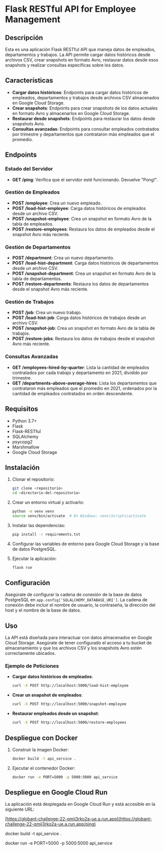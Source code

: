 # Flask RESTful API for Employee Management

## Descripción

Esta es una aplicación Flask RESTful API que maneja datos de empleados, departamentos y trabajos. La API permite cargar datos históricos desde archivos CSV, crear snapshots en formato Avro, restaurar datos desde esos snapshots y realizar consultas específicas sobre los datos.

## Características

- **Cargar datos históricos**: Endpoints para cargar datos históricos de empleados, departamentos y trabajos desde archivos CSV almacenados en Google Cloud Storage.
- **Crear snapshots**: Endpoints para crear snapshots de los datos actuales en formato Avro y almacenarlos en Google Cloud Storage.
- **Restaurar desde snapshots**: Endpoints para restaurar los datos desde snapshots Avro.
- **Consultas avanzadas**: Endpoints para consultar empleados contratados por trimestre y departamentos que contrataron más empleados que el promedio.

## Endpoints

### Estado del Servidor

- **GET /ping**: Verifica que el servidor esté funcionando. Devuelve "Pong!".

### Gestión de Empleados

- **POST /employee**: Crea un nuevo empleado.
- **POST /load-hist-employee**: Carga datos históricos de empleados desde un archivo CSV.
- **POST /snapshot-employee**: Crea un snapshot en formato Avro de la tabla de empleados.
- **POST /restore-employees**: Restaura los datos de empleados desde el snapshot Avro más reciente.

### Gestión de Departamentos

- **POST /department**: Crea un nuevo departamento.
- **POST /load-hist-department**: Carga datos históricos de departamentos desde un archivo CSV.
- **POST /snapshot-department**: Crea un snapshot en formato Avro de la tabla de departamentos.
- **POST /restore-departments**: Restaura los datos de departamentos desde el snapshot Avro más reciente.

### Gestión de Trabajos

- **POST /job**: Crea un nuevo trabajo.
- **POST /load-hist-job**: Carga datos históricos de trabajos desde un archivo CSV.
- **POST /snapshot-job**: Crea un snapshot en formato Avro de la tabla de trabajos.
- **POST /restore-jobs**: Restaura los datos de trabajos desde el snapshot Avro más reciente.

### Consultas Avanzadas

- **GET /employees-hired-by-quarter**: Lista la cantidad de empleados contratados por cada trabajo y departamento en 2021, dividido por trimestre.
- **GET /departments-above-average-hires**: Lista los departamentos que contrataron más empleados que el promedio en 2021, ordenados por la cantidad de empleados contratados en orden descendente.

## Requisitos

- Python 3.7+
- Flask
- Flask-RESTful
- SQLAlchemy
- psycopg2
- Marshmallow
- Google Cloud Storage

## Instalación

1. Clonar el repositorio:
    ```bash
    git clone <repositorio>
    cd <directorio-del-repositorio>
    ```

2. Crear un entorno virtual y activarlo:
    ```bash
    python -m venv venv
    source venv/bin/activate  # En Windows: venv\Scripts\activate
    ```

3. Instalar las dependencias:
    ```bash
    pip install -r requirements.txt
    ```

4. Configurar las variables de entorno para Google Cloud Storage y la base de datos PostgreSQL.

5. Ejecutar la aplicación:
    ```bash
    flask run
    ```

## Configuración

Asegúrate de configurar la cadena de conexión de la base de datos PostgreSQL en `app.config['SQLALCHEMY_DATABASE_URI']`. La cadena de conexión debe incluir el nombre de usuario, la contraseña, la dirección del host y el nombre de la base de datos.

## Uso

La API está diseñada para interactuar con datos almacenados en Google Cloud Storage. Asegúrate de tener configurado el acceso a tu bucket de almacenamiento y que los archivos CSV y los snapshots Avro estén correctamente ubicados.

### Ejemplo de Peticiones

- **Cargar datos históricos de empleados**:
    ```bash
    curl -X POST http://localhost:5000/load-hist-employee
    ```

- **Crear un snapshot de empleados**:
    ```bash
    curl -X POST http://localhost:5000/snapshot-employee
    ```

- **Restaurar empleados desde un snapshot**:
    ```bash
    curl -X POST http://localhost:5000/restore-employees
    ```

## Despliegue con Docker

1. Construir la imagen Docker:
    ```bash
    docker build -t api_service .
    ```

2. Ejecutar el contenedor Docker:
    ```bash
    docker run -e PORT=5000 -p 5000:5000 api_service
    ```

## Despliegue en Google Cloud Run

La aplicación está desplegada en Google Cloud Run y está accesible en la siguiente URL:

[https://globant-challenge-22-qmij3rko2a-ue.a.run.app](https://globant-challenge-22-qmij3rko2a-ue.a.run.app/ping)


docker build -t api_service .

docker run -e PORT=5000 -p 5000:5000 api_service


